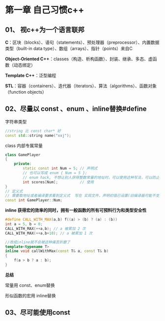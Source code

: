 # 第一章 自己习惯c++

## 01、 视c++为一个语言联邦

**C**：区块（blocks）、语句（statements）、预处理器（preprocessor）、内置数据类型（built-in data type）、数组（arrays）、指针（points）来自C

**Object-Oriented C++**：classes（构造、析构函数）、封装、继承、多态、虚函数（动态绑定）

**Template C++**：泛型编程

**STL**：容器（containers）、迭代器（iterators）、算法（algorithms）、函数对象（function objects）

## 02、尽量以 const 、enum 、inline替换#define

字符串类型

```c++
//string 比 const char* 好
const std::string name("xxj");
```

class 内部专属常量

```cpp
class GamePlayer
{
	private:
    	static const int Num = 5; // 声明式
    	// 也可以写成 enum { Num = 5 }; 
    	// enum hack, 不想让别人获得整数常量的地址时，可以使用这种写法，可以防止不必要的内存分配
    	int scores[Num];		  // 使用
}
// 定义式 
// 需要取地址或者编译要求看到定义式  写在 实现文件，声明初值已设置(旧编译器可能不支持声明时给static成员赋初值，则需要在这里赋)
const int GamePlayer::Num;
```

**inline 获得宏的效率的同时，拥有一般函数的所有可预料行为和类型安全性**

```cpp
#define CALL_WITH_MAX(a,b) f((a) > (b) ? (a) : (b))
int a = 5, b = 0;
CALL_WITH_MAX(++a,b); // a 被累加 2 次
CALL_WITH_MAX(++a,b+10); // a 被累加 1 次

//改成inline就不会被这种痛苦折磨了
template<typename T>
inline void callWithMax(const T& a, const T& b)
{
	f(a > b ? a : b);
}
```

**总结**

常量用 const、enum替换

形似函数的宏用 inline替换

## 03、尽可能使用const

